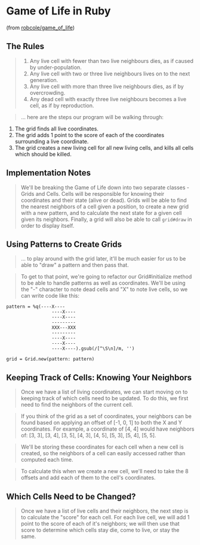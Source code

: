# Game of Life in Ruby

(from [robcole/game_of_life](https://github.com/robcole/game_of_life))

## The Rules

> 1. Any live cell with fewer than two live neighbours dies, as if caused by under-population.
> 2. Any live cell with two or three live neighbours lives on to the next generation.
> 3. Any live cell with more than three live neighbours dies, as if by overcrowding.
> 4. Any dead cell with exactly three live neighbours becomes a live cell, as if by reproduction.

> ... here are the steps our program will be walking through:

1. The grid finds all live coordinates.
2. The grid adds 1 point to the score of each of the coordinates surrounding a live coordinate.
3. The grid creates a new living cell for all new living cells, and kills all cells which should be killed.

## Implementation Notes

> We'll be breaking the Game of Life down into two separate classes - Grids and Cells. Cells will be responsible for knowing their coordinates and their state (alive or dead). Grids will be able to find the nearest neighbors of a cell given a position, to create a new grid with a new pattern, and to calculate the next state for a given cell given its neighbors. Finally, a grid will also be able to call `grid#draw` in order to display itself.

## Using Patterns to Create Grids

> ... to play around with the grid later, it'll be much easier for us to be able to "draw" a pattern and then pass that.

> To get to that point, we're going to refactor our Grid#initialize method to be able to handle patterns as well as coordinates. We'll be using the "-" character to note dead cells and "X" to note live cells, so we can write code like this:

```
pattern = %q(----X----
      			 ----X----
      			 ----X----
      			 ---------
      			 XXX---XXX
      			 ---------
      			 ----X----
      			 ----X----
      			 ----X----).gsub(/[^\S\n]/m, '')

grid = Grid.new(pattern: pattern)
```

## Keeping Track of Cells: Knowing Your Neighbors

> Once we have a list of living coordinates, we can start moving on to keeping track of which cells need to be updated. To do this, we first need to find the neighbors of the current cell.

> If you think of the grid as a set of coordinates, your neighbors can be found based on applying an offset of [-1, 0, 1] to both the X and Y coordinates. For example, a coordinate of [4, 4] would have neighbors of: [3, 3], [3, 4], [3, 5], [4, 3], [4, 5], [5, 3], [5, 4], [5, 5].

> We'll be storing these coordinates for each cell when a new cell is created, so the neighbors of a cell can easily accessed rather than computed each time.

> To calculate this when we create a new cell, we'll need to take the 8 offsets and add each of them to the cell's coordinates.

## Which Cells Need to be Changed?

> Once we have a list of live cells and their neighbors, the next step is to calculate the "score" for each cell. For each live cell, we will add 1 point to the score of each of it's neighbors; we will then use that score to determine which cells stay die, come to live, or stay the same.
